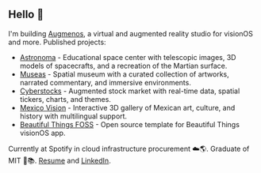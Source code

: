## Hello 👋

I'm building [Augmenos](https://www.augmenos.com), a virtual and augmented reality studio for visionOS and more. Published projects:
- [Astronoma](https://www.astronoma.app) - Educational space center with telescopic images, 3D models of spacecrafts, and a recreation of the Martian surface.
- [Museas](https://www.museas.com) - Spatial museum with a curated collection of artworks, narrated commentary, and immersive  environments.
- [Cyberstocks](https://www.augmenos.com/cyberstocks) - Augmented stock market with real-time data, spatial tickers, charts, and themes. 
- [Mexico Vision](https://www.augmenos.com/mexicovision) - Interactive 3D gallery of Mexican art, culture, and history with multilingual  support.
- [Beautiful Things FOSS](https://github.com/augmenos/BeautifulThingsFOSS) - Open source template for Beautiful Things visionOS app.

Currently at Spotify in cloud infrastructure procurement ☁️🌎.
Graduate of MIT 🤖📚. [Resume](https://www.mggscm.com/resume) and [LinkedIn](https://www.linkedin.com/in/mggscm/).
